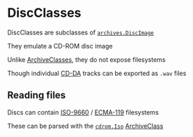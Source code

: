 # DiscClasses

DiscClasses are subclasses of [`archives.DiscImage`](../archives/disc_image.md)

They emulate a CD-ROM disc image

Unlike [ArchiveClasses](archive_classes.md), they do not expose filesystems

Though individual [CD-DA](https://en.wikipedia.org/wiki/Compact_Disc_Digital_Audio) tracks can be exported as `.wav` files


## Reading files
Discs can contain [ISO-9660](https://www.iso.org/obp/ui/en/#iso:std:iso-iec:9660:ed-1:v1:en) / [ECMA-119](https://ecma-international.org/publications-and-standards/standards/ecma-119/) filesystems

These can be parsed with the [`cdrom.Iso`](../archives/cdrom/Iso.md) [ArchiveClass](archive_classes.md)
